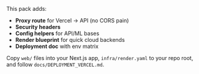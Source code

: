 This pack adds:
- **Proxy route** for Vercel → API (no CORS pain)
- **Security headers**
- **Config helpers** for API/ML bases
- **Render blueprint** for quick cloud backends
- **Deployment doc** with env matrix

Copy `web/` files into your Next.js app, `infra/render.yaml` to your repo root, and follow `docs/DEPLOYMENT_VERCEL.md`.
